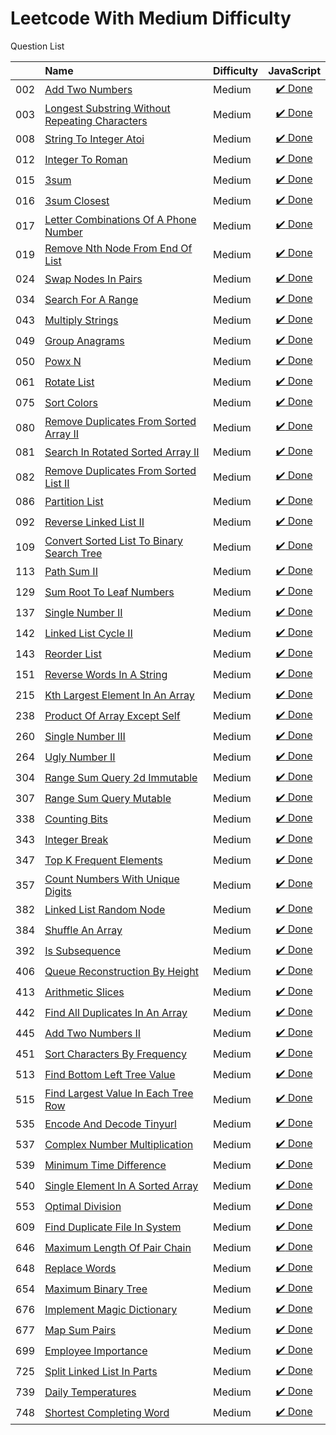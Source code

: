 # Leetcode With Medium Difficulty
Question List

| |Name|Difficulty| JavaScript |
|---|:----|:----|:---:
002|[Add Two Numbers](https://leetcode.com/problems/add-two-numbers/description/)|Medium|[:heavy_check_mark: Done](https://github.com/lon-yang/leetcode/blob/master/Medium/002_Add%20Two%20Numbers.js)
003|[Longest Substring Without Repeating Characters](https://leetcode.com/problems/longest-substring-without-repeating-characters/description/)|Medium|[:heavy_check_mark: Done](https://github.com/lon-yang/leetcode/blob/master/Medium/003_Longest%20Substring%20Without%20Repeating%20Characters.js)
008|[String To Integer Atoi](https://leetcode.com/problems/string-to-integer-atoi/description/)|Medium|[:heavy_check_mark: Done](https://github.com/lon-yang/leetcode/blob/master/Medium/008_String%20to%20Integer%20(atoi).js)
012|[Integer To Roman](https://leetcode.com/problems/integer-to-roman/description/)|Medium|[:heavy_check_mark: Done](https://github.com/lon-yang/leetcode/blob/master/Medium/012_Integer%20to%20Roman.js)
015|[3sum](https://leetcode.com/problems/3sum/description/)|Medium|[:heavy_check_mark: Done](https://github.com/lon-yang/leetcode/blob/master/Medium/015_3Sum.js)
016|[3sum Closest](https://leetcode.com/problems/3sum-closest/description/)|Medium|[:heavy_check_mark: Done](https://github.com/lon-yang/leetcode/blob/master/Medium/016_3Sum%20Closest.js)
017|[Letter Combinations Of A Phone Number](https://leetcode.com/problems/letter-combinations-of-a-phone-number/description/)|Medium|[:heavy_check_mark: Done](https://github.com/lon-yang/leetcode/blob/master/Medium/017_Letter%20Combinations%20of%20a%20Phone%20Number.js)
019|[Remove Nth Node From End Of List](https://leetcode.com/problems/remove-nth-node-from-end-of-list/description/)|Medium|[:heavy_check_mark: Done](https://github.com/lon-yang/leetcode/blob/master/Medium/019_Remove%20Nth%20Node%20From%20End%20of%20List.js)
024|[Swap Nodes In Pairs](https://leetcode.com/problems/swap-nodes-in-pairs/description/)|Medium|[:heavy_check_mark: Done](https://github.com/lon-yang/leetcode/blob/master/Medium/024_Swap%20Nodes%20in%20Pairs.js)
034|[Search For A Range](https://leetcode.com/problems/search-for-a-range/description/)|Medium|[:heavy_check_mark: Done](https://github.com/lon-yang/leetcode/blob/master/Medium/034_Search%20for%20a%20Range.js)
043|[Multiply Strings](https://leetcode.com/problems/multiply-strings/description/)|Medium|[:heavy_check_mark: Done](https://github.com/lon-yang/leetcode/blob/master/Medium/043_Multiply%20Strings.js)
049|[Group Anagrams](https://leetcode.com/problems/group-anagrams/description/)|Medium|[:heavy_check_mark: Done](https://github.com/lon-yang/leetcode/blob/master/Medium/049_Group%20Anagrams.js)
050|[Powx N](https://leetcode.com/problems/powx-n/description/)|Medium|[:heavy_check_mark: Done](https://github.com/lon-yang/leetcode/blob/master/Medium/050_Pow(x%2C%20n).js)
061|[Rotate List](https://leetcode.com/problems/rotate-list/description/)|Medium|[:heavy_check_mark: Done](https://github.com/lon-yang/leetcode/blob/master/Medium/061_Rotate%20List.js)
075|[Sort Colors](https://leetcode.com/problems/sort-colors/description/)|Medium|[:heavy_check_mark: Done](https://github.com/lon-yang/leetcode/blob/master/Medium/075_Sort%20Colors.js)
080|[Remove Duplicates From Sorted Array II](https://leetcode.com/problems/remove-duplicates-from-sorted-array-ii/description/)|Medium|[:heavy_check_mark: Done](https://github.com/lon-yang/leetcode/blob/master/Medium/080_Remove%20Duplicates%20from%20Sorted%20Array%20II.js)
081|[Search In Rotated Sorted Array II](https://leetcode.com/problems/search-in-rotated-sorted-array-ii/description/)|Medium|[:heavy_check_mark: Done](https://github.com/lon-yang/leetcode/blob/master/Medium/081_Search%20in%20Rotated%20Sorted%20Array%20II.js)
082|[Remove Duplicates From Sorted List II](https://leetcode.com/problems/remove-duplicates-from-sorted-list-ii/description/)|Medium|[:heavy_check_mark: Done](https://github.com/lon-yang/leetcode/blob/master/Medium/082_Remove%20Duplicates%20from%20Sorted%20List%20II.js)
086|[Partition List](https://leetcode.com/problems/partition-list/description/)|Medium|[:heavy_check_mark: Done](https://github.com/lon-yang/leetcode/blob/master/Medium/086_Partition%20List.js)
092|[Reverse Linked List II](https://leetcode.com/problems/reverse-linked-list-ii/description/)|Medium|[:heavy_check_mark: Done](https://github.com/lon-yang/leetcode/blob/master/Medium/092_Reverse%20Linked%20List%20II.js)
109|[Convert Sorted List To Binary Search Tree](https://leetcode.com/problems/convert-sorted-list-to-binary-search-tree/description/)|Medium|[:heavy_check_mark: Done](https://github.com/lon-yang/leetcode/blob/master/Medium/109_Convert%20Sorted%20List%20to%20Binary%20Search%20Tree.js)
113|[Path Sum II](https://leetcode.com/problems/path-sum-ii/description/)|Medium|[:heavy_check_mark: Done](https://github.com/lon-yang/leetcode/blob/master/Medium/113_Path%20Sum%20II.js)
129|[Sum Root To Leaf Numbers](https://leetcode.com/problems/sum-root-to-leaf-numbers/description/)|Medium|[:heavy_check_mark: Done](https://github.com/lon-yang/leetcode/blob/master/Medium/129_Sum%20Root%20to%20Leaf%20Numbers.js)
137|[Single Number II](https://leetcode.com/problems/single-number-ii/description/)|Medium|[:heavy_check_mark: Done](https://github.com/lon-yang/leetcode/blob/master/Medium/137_Single%20Number%20II.js)
142|[Linked List Cycle II](https://leetcode.com/problems/linked-list-cycle-ii/description/)|Medium|[:heavy_check_mark: Done](https://github.com/lon-yang/leetcode/blob/master/Medium/142_Linked%20List%20Cycle%20II.js)
143|[Reorder List](https://leetcode.com/problems/reorder-list/description/)|Medium|[:heavy_check_mark: Done](https://github.com/lon-yang/leetcode/blob/master/Medium/143_Reorder%20List.js)
151|[Reverse Words In A String](https://leetcode.com/problems/reverse-words-in-a-string/description/)|Medium|[:heavy_check_mark: Done](https://github.com/lon-yang/leetcode/blob/master/Medium/151_Reverse%20Words%20in%20a%20String.js)
215|[Kth Largest Element In An Array](https://leetcode.com/problems/kth-largest-element-in-an-array/description/)|Medium|[:heavy_check_mark: Done](https://github.com/lon-yang/leetcode/blob/master/Medium/215_Kth%20Largest%20Element%20in%20an%20Array.js)
238|[Product Of Array Except Self](https://leetcode.com/problems/product-of-array-except-self/description/)|Medium|[:heavy_check_mark: Done](https://github.com/lon-yang/leetcode/blob/master/Medium/238_Product%20of%20Array%20Except%20Self.js)
260|[Single Number III](https://leetcode.com/problems/single-number-iii/#/description)|Medium|[:heavy_check_mark: Done](https://github.com/lon-yang/leetcode/blob/master/Medium/260_SingleNumberIII.js)
264|[Ugly Number II](https://leetcode.com/problems/ugly-number-ii/description/)|Medium|[:heavy_check_mark: Done](https://github.com/lon-yang/leetcode/blob/master/Medium/264_Ugly%20Number%20II.js)
304|[Range Sum Query 2d Immutable](https://leetcode.com/problems/range-sum-query-2d-immutable/description/)|Medium|[:heavy_check_mark: Done](https://github.com/lon-yang/leetcode/blob/master/Medium/304_Range%20Sum%20Query%202D%20-%20Immutable.js)
307|[Range Sum Query Mutable](https://leetcode.com/problems/range-sum-query-mutable/description/)|Medium|[:heavy_check_mark: Done](https://github.com/lon-yang/leetcode/blob/master/Medium/307_Range%20Sum%20Query%20-%20Mutable.js)
338|[Counting Bits](https://leetcode.com/problems/counting-bits/#/description)|Medium|[:heavy_check_mark: Done](https://github.com/lon-yang/leetcode/blob/master/Medium/338_CountingBits.js)
343|[Integer Break](https://leetcode.com/problems/integer-break/description/)|Medium|[:heavy_check_mark: Done](https://github.com/lon-yang/leetcode/blob/master/Medium/343_Integer%20Break.js)
347|[Top K Frequent Elements](https://leetcode.com/problems/top-k-frequent-elements/description/)|Medium|[:heavy_check_mark: Done](https://github.com/lon-yang/leetcode/blob/master/Medium/347_Top%20K%20Frequent%20Elements.js)
357|[Count Numbers With Unique Digits](https://leetcode.com/problems/count-numbers-with-unique-digits/description/)|Medium|[:heavy_check_mark: Done](https://github.com/lon-yang/leetcode/blob/master/Medium/357_Count%20Numbers%20with%20Unique%20Digits.js)
382|[Linked List Random Node](https://leetcode.com/problems/linked-list-random-node/description/)|Medium|[:heavy_check_mark: Done](https://github.com/lon-yang/leetcode/blob/master/Medium/382_Linked%20List%20Random%20Node.js)
384|[Shuffle An Array](https://leetcode.com/problems/shuffle-an-array/description/)|Medium|[:heavy_check_mark: Done](https://github.com/lon-yang/leetcode/blob/master/Medium/384_Shuffle%20an%20Array.js)
392|[Is Subsequence](https://leetcode.com/problems/is-subsequence/description/)|Medium|[:heavy_check_mark: Done](https://github.com/lon-yang/leetcode/blob/master/Medium/392_Is%20Subsequence.js)
406|[Queue Reconstruction By Height](https://leetcode.com/problems/queue-reconstruction-by-height/description/)|Medium|[:heavy_check_mark: Done](https://github.com/lon-yang/leetcode/blob/master/Medium/406_Queue%20Reconstruction%20by%20Height.js)
413|[Arithmetic Slices](https://leetcode.com/problems/arithmetic-slices/description/)|Medium|[:heavy_check_mark: Done](https://github.com/lon-yang/leetcode/blob/master/Medium/413_Arithmetic%20Slices.js)
442|[Find All Duplicates In An Array](https://leetcode.com/problems/find-all-duplicates-in-an-array/#/description)|Medium|[:heavy_check_mark: Done](https://github.com/lon-yang/leetcode/blob/master/Medium/442_FindAllDuplicatesInAnArray.js)
445|[Add Two Numbers II](https://leetcode.com/problems/add-two-numbers-ii/description/)|Medium|[:heavy_check_mark: Done](https://github.com/lon-yang/leetcode/blob/master/Medium/445_Add%20Two%20Numbers%20II.js)
451|[Sort Characters By Frequency](https://leetcode.com/problems/sort-characters-by-frequency/description/)|Medium|[:heavy_check_mark: Done](https://github.com/lon-yang/leetcode/blob/master/Medium/451_Sort%20Characters%20By%20Frequency.js)
513|[Find Bottom Left Tree Value](https://leetcode.com/problems/find-bottom-left-tree-value/#/description)|Medium|[:heavy_check_mark: Done](https://github.com/lon-yang/leetcode/blob/master/Medium/513_FindBottomLeftTreeValue.js)
515|[Find Largest Value In Each Tree Row](https://leetcode.com/problems/find-largest-value-in-each-tree-row/#/description)|Medium|[:heavy_check_mark: Done](https://github.com/lon-yang/leetcode/blob/master/Medium/515_FindLargestValueInEachTreeRow.js)
535|[Encode And Decode Tinyurl](https://leetcode.com/problems/encode-and-decode-tinyurl/description/)|Medium|[:heavy_check_mark: Done](https://github.com/lon-yang/leetcode/blob/master/Medium/535_Encode%20and%20Decode%20TinyURL.js)
537|[Complex Number Multiplication](https://leetcode.com/problems/complex-number-multiplication/description/)|Medium|[:heavy_check_mark: Done](https://github.com/lon-yang/leetcode/blob/master/Medium/537_Complex%20Number%20Multiplication.js)
539|[Minimum Time Difference](https://leetcode.com/problems/minimum-time-difference/description/)|Medium|[:heavy_check_mark: Done](https://github.com/lon-yang/leetcode/blob/master/Medium/539_Minimum%20Time%20Difference.js)
540|[Single Element In A Sorted Array](https://leetcode.com/problems/single-element-in-a-sorted-array/#/description)|Medium|[:heavy_check_mark: Done](https://github.com/lon-yang/leetcode/blob/master/Medium/540_SingleElementInASortedArray.js)
553|[Optimal Division](https://leetcode.com/problems/optimal-division/description/)|Medium|[:heavy_check_mark: Done](https://github.com/lon-yang/leetcode/blob/master/Medium/553_Optimal%20Division.js)
609|[Find Duplicate File In System](https://leetcode.com/problems/find-duplicate-file-in-system/#/description)|Medium|[:heavy_check_mark: Done](https://github.com/lon-yang/leetcode/blob/master/Medium/609_FindDuplicateFileInSystem.js)
646|[Maximum Length Of Pair Chain](https://leetcode.com/problems/maximum-length-of-pair-chain/description/)|Medium|[:heavy_check_mark: Done](https://github.com/lon-yang/leetcode/blob/master/Medium/646_Maximum%20Length%20of%20Pair%20Chain.js)
648|[Replace Words](https://leetcode.com/problems/replace-words/#/description)|Medium|[:heavy_check_mark: Done](https://github.com/lon-yang/leetcode/blob/master/Medium/648_Replace%20Words.js)
654|[Maximum Binary Tree](https://leetcode.com/problems/maximum-binary-tree/description/)|Medium|[:heavy_check_mark: Done](https://github.com/lon-yang/leetcode/blob/master/Medium/654_Maximum%20Binary%20Tree.js)
676|[Implement Magic Dictionary](https://leetcode.com/problems/implement-magic-dictionary/description/)|Medium|[:heavy_check_mark: Done](https://github.com/lon-yang/leetcode/blob/master/Medium/676_Implement%20Magic%20Dictionary.js)
677|[Map Sum Pairs](https://leetcode.com/problems/map-sum-pairs/description/)|Medium|[:heavy_check_mark: Done](https://github.com/lon-yang/leetcode/blob/master/Medium/677_Map%20Sum%20Pairs.js)
699|[Employee Importance](https://leetcode.com/problems/employee-importance/description/)|Medium|[:heavy_check_mark: Done](https://github.com/lon-yang/leetcode/blob/master/Medium/699_Employee%20Importance.cpp)
725|[Split Linked List In Parts](https://leetcode.com/problems/split-linked-list-in-parts/description/)|Medium|[:heavy_check_mark: Done](https://github.com/lon-yang/leetcode/blob/master/Medium/725_Split%20Linked%20List%20in%20Parts.js)
739|[Daily Temperatures](https://leetcode.com/problems/daily-temperatures/description/)|Medium|[:heavy_check_mark: Done](https://github.com/lon-yang/leetcode/blob/master/Medium/739_Daily%20Temperatures.js)
748|[Shortest Completing Word](https://leetcode.com/problems/shortest-completing-word/description/)|Medium|[:heavy_check_mark: Done](https://github.com/lon-yang/leetcode/blob/master/Medium/748_Shortest%20Completing%20Word.js)